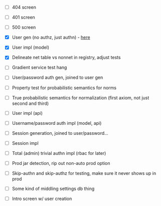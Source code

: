 - [ ] 404 screen
- [ ] 401 screen
- [ ] 500 screen

- [x] User gen (no authz, just authn) - [here](https://cheatsheetseries.owasp.org/cheatsheets/Authentication_Cheat_Sheet.html)
- [x] User impl (model)
- [x] Delineate net table vs nonnet in registry, adjust tests
- [ ] Gradient service test hang

- [ ] User/password auth gen, joined to user gen
- [ ] Property test for probabilistic semantics for norms
- [ ] True probabilistic semantics for normalization (first axiom, not just second and third)

- [ ] User impl (api)
- [ ] Username/password auth impl (model, api)

- [ ] Session generation, joined to user/password...
- [ ] Session impl
- [ ] Total (admin) trivial authn impl (rbac for later)

- [ ] Prod jar detection, rip out non-auto prod option
- [ ] Skip-authn and skip-authz for testing, make sure it never shows up in prod
- [ ] Some kind of middling settings db thing
- [ ] Intro screen w/ user creation
